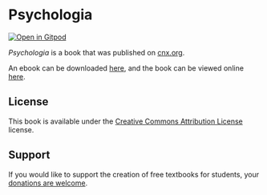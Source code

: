 # Psychologia

[![Open in Gitpod](https://gitpod.io/button/open-in-gitpod.svg)](https://gitpod.io/from-referrer/)

_Psychologia_ is a book that was published on [cnx.org](https://cnx.org/).

An ebook can be downloaded [here](https://github.com/cnx-user-books/cnxbook-psychologia/releases/latest), and the book can be viewed online [here](https://github.com/cnx-user-books/cnxbook-psychologia/releases/latest).

## License
This book is available under the [Creative Commons Attribution License](./LICENSE) license.

## Support
If you would like to support the creation of free textbooks for students, your [donations are welcome](https://riceconnect.rice.edu/donation/support-openstax-banner).
